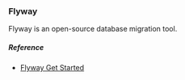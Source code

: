 ### Flyway
Flyway is an open-source database migration tool.

##### Reference
- [Flyway Get Started](https://flywaydb.org/documentation/getstarted/)
